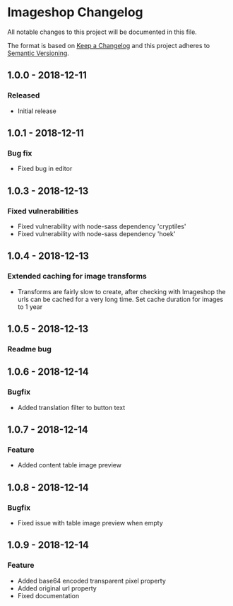 # Imageshop Changelog

All notable changes to this project will be documented in this file.

The format is based on [Keep a Changelog](http://keepachangelog.com/) and this project adheres to [Semantic Versioning](http://semver.org/).

## 1.0.0 - 2018-12-11
### Released
- Initial release

## 1.0.1 - 2018-12-11
### Bug fix
- Fixed bug in editor

## 1.0.3 - 2018-12-13
### Fixed vulnerabilities
- Fixed vulnerability with node-sass dependency 'cryptiles'
- Fixed vulnerability with node-sass dependency 'hoek'

## 1.0.4 - 2018-12-13
### Extended caching for image transforms
- Transforms are fairly slow to create, after checking with Imageshop the urls can be cached for a very long time. Set cache duration for images to 1 year

## 1.0.5 - 2018-12-13
### Readme bug

## 1.0.6 - 2018-12-14
### Bugfix
- Added translation filter to button text

## 1.0.7 - 2018-12-14
### Feature
- Added content table image preview

## 1.0.8 - 2018-12-14
### Bugfix
- Fixed issue with table image preview when empty

## 1.0.9 - 2018-12-14
### Feature
- Added base64 encoded transparent pixel property
- Added original url property
- Fixed documentation